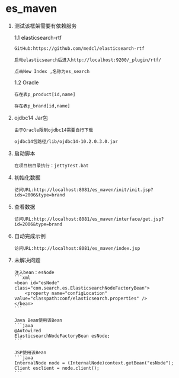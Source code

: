 es_maven
========
1.	测试该框架需要有依赖服务
	
	1.1 elasticsearch-rtf
		
		GitHub:https://github.com/medcl/elasticsearch-rtf
		
		启动elasticsearch后进入http://localhost:9200/_plugin/rtf/
		
		点击New Index ,名称为es_search
	1.2 Oracle
		
		存在表p_product[id,name]
		
		存在表p_brand[id,name]
2.	ojdbc14 Jar包
		
		由于Oracle限制ojdbc14需要自行下载
		
		ojdbc14包路径/lib/ojdbc14-10.2.0.3.0.jar
3.	启动脚本
		
		在项目根目录执行：jettyTest.bat
4.	初始化数据
		
		访问URL:http://localhost:8081/es_maven/init/init.jsp?ids=2006&type=brand
5.	查看数据
		
		访问URL:http://localhost:8081/es_maven/interface/get.jsp?id=2006&type=brand
6.	自动完成示例

		访问URL:http://localhost:8081/es_maven/index.jsp
7.	未解决问题
		
		注入bean：esNode
		```xml
		<bean id="esNode" class="com.search.es.ElasticsearchNodeFactoryBean">
			<property name="configLocation" value="classpath:conf/elasticsearch.properties" />
		</bean>
		```
		
		Java Bean使用该Bean
		```java
		@Autowired
		ElasticsearchNodeFactoryBean esNode;
		```
		
		JSP使用该Bean
		```java
		InternalNode node = (InternalNode)context.getBean("esNode");
		Client esclient = node.client();
		```